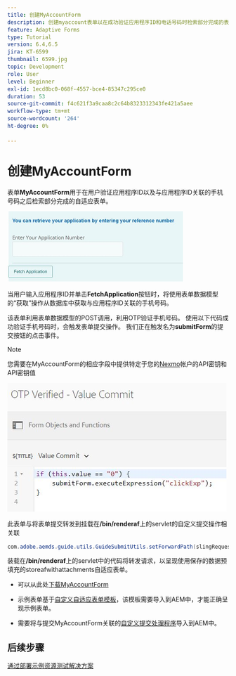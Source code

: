 ```yaml
---
title: 创建MyAccountForm
description: 创建myaccount表单以在成功验证应用程序ID和电话号码时检索部分完成的表单。
feature: Adaptive Forms
type: Tutorial
version: 6.4,6.5
jira: KT-6599
thumbnail: 6599.jpg
topic: Development
role: User
level: Beginner
exl-id: 1ecd8bc0-068f-4557-bce4-85347c295ce0
duration: 53
source-git-commit: f4c621f3a9caa8c2c64b8323312343fe421a5aee
workflow-type: tm+mt
source-wordcount: '264'
ht-degree: 0%

---
```


# 创建MyAccountForm

表单&#x200B;**MyAccountForm**&#x200B;用于在用户验证应用程序ID以及与应用程序ID关联的手机号码之后检索部分完成的自适应表单。

![我的帐户表单](assets/6599.JPG)

当用户输入应用程序ID并单击&#x200B;**FetchApplication**&#x200B;按钮时，将使用表单数据模型的“获取”操作从数据库中获取与应用程序ID关联的手机号码。

该表单利用表单数据模型的POST调用，利用OTP验证手机号码。 使用以下代码成功验证手机号码时，会触发表单提交操作。 我们正在触发名为&#x200B;**submitForm**&#x200B;的提交按钮的点击事件。

>[!NOTE]
> 您需要在MyAccountForm的相应字段中提供特定于您的[Nexmo](https://dashboard.nexmo.com/)帐户的API密钥和API密钥值

![trigger-submit](assets/trigger-submit.JPG)



此表单与将表单提交转发到挂载在&#x200B;**/bin/renderaf**&#x200B;上的servlet的自定义提交操作相关联

```java
com.adobe.aemds.guide.utils.GuideSubmitUtils.setForwardPath(slingRequest,"/bin/renderaf",null,null);
```

装载在&#x200B;**/bin/renderaf**&#x200B;上的servlet中的代码将转发请求，以呈现使用保存的数据预填充的storeafwithattachments自适应表单。


* 可以从此处[下载MyAccountForm](assets/my-account-form.zip)

* 示例表单基于[自定义自适应表单模板](assets/custom-template-with-page-component.zip)，该模板需要导入到AEM中，才能正确呈现示例表单。

* 需要将与提交MyAccountForm关联的[自定义提交处理程序](assets/custom-submit-my-account-form.zip)导入到AEM中。

## 后续步骤

[通过部署示例资源测试解决方案](./deploy-this-sample.md)
